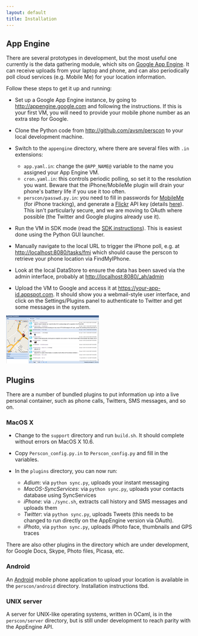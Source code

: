 ```yaml
---
layout: default
title: Installation
---
```


## App Engine

There are several prototypes in development, but the most useful one currently is the data gathering module, which sits on [Google App Engine](http://code.google.com/appengine).  It can receive uploads from your laptop and phone, and can also periodically poll cloud services (e.g. Mobile Me) for your location information.

Follow these steps to get it up and running:

* Set up a Google App Engine instance, by going to <http://appengine.google.com> and following the instructions. If this is your first VM, you will need to provide your mobile phone number as an extra step for Google.
* Clone the Python code from <http://github.com/avsm/perscon> to your local development machine.
* Switch to the `appengine` directory, where there are several files with `.in` extensions:

	* `app.yaml.in`: change the `@APP_NAME@` variable to the name you assigned your App Engine VM.
	* `cron.yaml.in`: this controls periodic polling, so set it to the resolution you want.  Beware that the iPhone/MobileMe plugin will drain your phone's battery life if you use it too often.
	* `perscon/passwd.py.in`: you need to fill in passwords for [MobileMe](http://me.com) (for iPhone tracking), and generate a [Flickr](http://flickr.com) API key (details [here](http://www.flickr.com/services/api/misc.api_keys.html)).   This isn't particularly secure, and we are moving to OAuth where possible (the Twitter and Google plugins already use it).

* Run the VM in SDK mode (read the [SDK instructions](http://code.google.com/appengine/downloads.html)).  This is easiest done using the Python GUI launcher.

* Manually navigate to the local URL to trigger the iPhone poll, e.g. at <http://localhost:8080/tasks/fmi> which should cause the perscon to retrieve your phone location via FindMyIPhone.

* Look at the local DataStore to ensure the data has been saved via the admin interface, probably at <http://localhost:8080/_ah/admin>

* Upload the VM to Google and access it at <https://your-app-id.appspot.com>.  It should show you a webmail-style user interface, and click on the Settings/Plugins panel to authenticate to Twitter and get some messages in the system.

<span><a href="images/perscon-extjs.png"><img src="images/perscon-extjs-thumb.png" /></a></span>

## Plugins

There are a number of bundled plugins to put information up into a live personal container, such as phone calls, Twitters, SMS messages, and so on.

### MacOS X

* Change to the `support` directory and run `build.sh`. It should complete without errors on MacOS X 10.6.
* Copy `Perscon_config.py.in` to `Perscon_config.py` and fill in the variables.
* In the `plugins` directory, you can now run:

	* *Adium*: via `python sync.py`, uploads your instant messaging
	* *MacOS-SyncServices*: via `python sync.py`, uploads your contacts database using SyncServices
	* *iPhone*: via `./sync.sh`, extracts call history and SMS messages and uploads them
	* *Twitter*: via `python sync.py`, uploads Tweets (this needs to be changed to run directly on the AppEngine version via OAuth).
	* *iPhoto*, via `python sync.py`, uploads iPhoto face, thumbnails and GPS traces

There are also other plugins in the directory which are under development, for Google Docs, Skype, Photo files, Picasa, etc.

### Android

An [Android](http://www.android.com/) mobile phone application to upload your location is available in the `perscon/android` directory.
Installation instructions tbd.

### UNIX server

A server for UNIX-like operating systems, written in OCaml, is in the `perscon/server` directory, but is still under development to reach parity with the AppEngine API.

